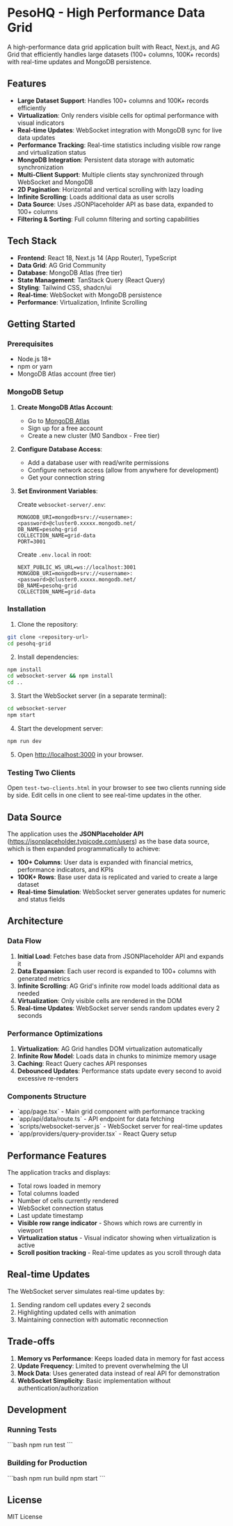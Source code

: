 # PesoHQ - High Performance Data Grid

A high-performance data grid application built with React, Next.js, and AG Grid that efficiently handles large datasets (100+ columns, 100K+ records) with real-time updates and MongoDB persistence.

## Features

- **Large Dataset Support**: Handles 100+ columns and 100K+ records efficiently
- **Virtualization**: Only renders visible cells for optimal performance with visual indicators
- **Real-time Updates**: WebSocket integration with MongoDB sync for live data updates
- **Performance Tracking**: Real-time statistics including visible row range and virtualization status
- **MongoDB Integration**: Persistent data storage with automatic synchronization
- **Multi-Client Support**: Multiple clients stay synchronized through WebSocket and MongoDB
- **2D Pagination**: Horizontal and vertical scrolling with lazy loading
- **Infinite Scrolling**: Loads additional data as user scrolls
- **Data Source**: Uses JSONPlaceholder API as base data, expanded to 100+ columns
- **Filtering & Sorting**: Full column filtering and sorting capabilities

## Tech Stack

- **Frontend**: React 18, Next.js 14 (App Router), TypeScript
- **Data Grid**: AG Grid Community
- **Database**: MongoDB Atlas (free tier)
- **State Management**: TanStack Query (React Query)
- **Styling**: Tailwind CSS, shadcn/ui
- **Real-time**: WebSocket with MongoDB persistence
- **Performance**: Virtualization, Infinite Scrolling

## Getting Started

### Prerequisites

- Node.js 18+ 
- npm or yarn
- MongoDB Atlas account (free tier)

### MongoDB Setup

1. **Create MongoDB Atlas Account**:
   - Go to [MongoDB Atlas](https://www.mongodb.com/cloud/atlas)
   - Sign up for a free account
   - Create a new cluster (M0 Sandbox - Free tier)

2. **Configure Database Access**:
   - Add a database user with read/write permissions
   - Configure network access (allow from anywhere for development)
   - Get your connection string

3. **Set Environment Variables**:
   
   Create `websocket-server/.env`:
   ```env
   MONGODB_URI=mongodb+srv://<username>:<password>@cluster0.xxxxx.mongodb.net/
   DB_NAME=pesohq-grid
   COLLECTION_NAME=grid-data
   PORT=3001
   ```
   
   Create `.env.local` in root:
   ```env
   NEXT_PUBLIC_WS_URL=ws://localhost:3001
   MONGODB_URI=mongodb+srv://<username>:<password>@cluster0.xxxxx.mongodb.net/
   DB_NAME=pesohq-grid
   COLLECTION_NAME=grid-data
   ```

### Installation

1. Clone the repository:
```bash
git clone <repository-url>
cd pesohq-grid
```

2. Install dependencies:
```bash
npm install
cd websocket-server && npm install
cd ..
```

3. Start the WebSocket server (in a separate terminal):
```bash
cd websocket-server
npm start
```

4. Start the development server:
```bash
npm run dev
```

5. Open [http://localhost:3000](http://localhost:3000) in your browser.

### Testing Two Clients

Open `test-two-clients.html` in your browser to see two clients running side by side. Edit cells in one client to see real-time updates in the other.

## Data Source

The application uses the **JSONPlaceholder API** (https://jsonplaceholder.typicode.com/users) as the base data source, which is then expanded programmatically to achieve:
- **100+ Columns**: User data is expanded with financial metrics, performance indicators, and KPIs
- **100K+ Rows**: Base user data is replicated and varied to create a large dataset
- **Real-time Simulation**: WebSocket server generates updates for numeric and status fields

## Architecture

### Data Flow
1. **Initial Load**: Fetches base data from JSONPlaceholder API and expands it
2. **Data Expansion**: Each user record is expanded to 100+ columns with generated metrics
3. **Infinite Scrolling**: AG Grid's infinite row model loads additional data as needed
4. **Virtualization**: Only visible cells are rendered in the DOM
5. **Real-time Updates**: WebSocket server sends random updates every 2 seconds

### Performance Optimizations
1. **Virtualization**: AG Grid handles DOM virtualization automatically
2. **Infinite Row Model**: Loads data in chunks to minimize memory usage
3. **Caching**: React Query caches API responses
4. **Debounced Updates**: Performance stats update every second to avoid excessive re-renders

### Components Structure
- \`app/page.tsx\` - Main grid component with performance tracking
- \`app/api/data/route.ts\` - API endpoint for data fetching
- \`scripts/websocket-server.js\` - WebSocket server for real-time updates
- \`app/providers/query-provider.tsx\` - React Query setup

## Performance Features

The application tracks and displays:
- Total rows loaded in memory
- Total columns loaded
- Number of cells currently rendered
- WebSocket connection status
- Last update timestamp
- **Visible row range indicator** - Shows which rows are currently in viewport
- **Virtualization status** - Visual indicator showing when virtualization is active
- **Scroll position tracking** - Real-time updates as you scroll through data

## Real-time Updates

The WebSocket server simulates real-time updates by:
1. Sending random cell updates every 2 seconds
2. Highlighting updated cells with animation
3. Maintaining connection with automatic reconnection

## Trade-offs

1. **Memory vs Performance**: Keeps loaded data in memory for fast access
2. **Update Frequency**: Limited to prevent overwhelming the UI
3. **Mock Data**: Uses generated data instead of real API for demonstration
4. **WebSocket Simplicity**: Basic implementation without authentication/authorization

## Development

### Running Tests
\`\`\`bash
npm run test
\`\`\`

### Building for Production
\`\`\`bash
npm run build
npm start
\`\`\`

## License

MIT License
